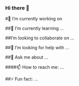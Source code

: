 ### Hi there 👋

#🔭 I’m currently working on

##🌱 I’m currently learning ...

##I’m looking to collaborate on ...

##🤔 I’m looking for help with ...

##💬 Ask me about ...

####📫 How to reach me: ...

##⚡ Fun fact: ...
